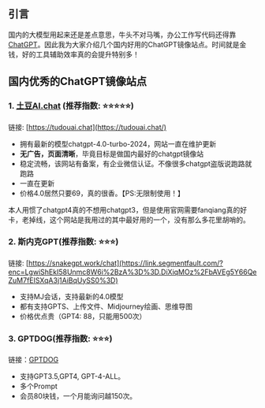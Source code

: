 ## 引言

国内的大模型用起来还是差点意思，牛头不对马嘴，办公工作写代码还得靠[ChatGPT](https://openai.com/chatgpt/)。因此我为大家介绍几个国内好用的ChatGPT镜像站点。时间就是金钱，好的工具辅助效率真的会提升特别多！

## 国内优秀的ChatGPT镜像站点

### 1. [土豆AI.chat](https://tudouai.chat/) (推荐指数: ⭐⭐⭐⭐⭐)

链接: [https://tudouai.chat](https://tudouai.chat/)

- 拥有最新的模型chatgpt-4.0-turbo-2024，网站一直在维护更新
- **无广告，页面清晰**，毕竟目标是做国内最好的chatgpt镜像站
- 稳定流畅，该网站有备案，有企业微信认证。不像很多chatgpt盗版说跑路就跑路
- 一直在更新
- 价格4.0居然只要69，真的很香。【PS:无限制使用！】

本人用惯了chatgpt4真的不想用chatgpt3，但是使用官网需要fanqiang真的好卡，老掉线，这个网站是我用过的其中最好用的一个，没有那么多花里胡哨的。

### 2. 斯内克GPT(推荐指数: ⭐⭐⭐)

链接: [https://snakegpt.work/chat](https://link.segmentfault.com/?enc=LgwiShEkI58Unmc8W6i%2BzA%3D%3D.DiXiqMOz%2FbAVEg5Y66QeZuM7fEISXqA3j1AiBqUySS0%3D)

- 支持MJ会话，支持最新的4.0模型
- 都有支持GPTS、上传文件、Midjourney绘画、思维导图
- 价格优点贵（GPT4: 88，只能用500次）

### 3. GPTDOG(推荐指数: ⭐⭐⭐)

链接：[GPTDOG](http://gptdog.online/)

- 支持GPT3.5,GPT4, GPT-4-ALL。
- 多个Prompt
- 会员80块钱，一个月能询问越150次。

